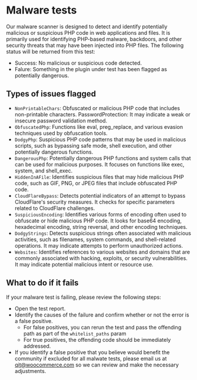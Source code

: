 # Malware tests

Our malware scanner is designed to detect and identify potentially malicious or suspicious PHP code in web applications and files. It is primarily used for identifying PHP-based malware, backdoors, and other security threats that may have been injected into PHP files. The following status will be returned from this test:

- Success: No malicious or suspicious code detected.
- Falure: Something in the plugin under test has been flagged as potentially dangerous.

## Types of issues flagged
- `NonPrintableChars`: Obfuscated or malicious PHP code that includes non-printable characters.
PasswordProtection: It may indicate a weak or insecure password validation method.
- `ObfuscatedPhp`: Functions like eval, preg_replace, and various evasion techniques used by obfuscation tools.
- `DodgyPhp`: Suspicious PHP code patterns that may be used in malicious scripts, such as bypassing safe mode, shell execution, and other potentially dangerous functions.
- `DangerousPhp`: Potentially dangerous PHP functions and system calls that can be used for malicious purposes. It focuses on functions like exec, system, and shell_exec.
- `HiddenInAFile`: Identifies suspicious files that may hide malicious PHP code, such as GIF, PNG, or JPEG files that include obfuscated PHP code.
- `CloudFlareBypass`: Detects potential indicators of an attempt to bypass CloudFlare's security measures. It checks for specific parameters related to CloudFlare challenges.
- `SuspiciousEncoding`: Identifies various forms of encoding often used to obfuscate or hide malicious PHP code. It looks for base64 encoding, hexadecimal encoding, string reversal, and other encoding techniques.
- `DodgyStrings`: Detects suspicious strings often associated with malicious activities, such as filenames, system commands, and shell-related operations. It may indicate attempts to perform unauthorized actions.
- `Websites`: Identifies references to various websites and domains that are commonly associated with hacking, exploits, or security vulnerabilities. It may indicate potential malicious intent or resource use.

## What to do if it fails

If your malware test is failing, please review the following steps:
- Open the test report.
- Identify the causes of the failure and confirm whether or not the error is a false positive.
  - For false positives, you can rerun the test and pass the offending path as part of the `whitelist_paths` param
  - For true positives, the offending code should be immediately addressed.
- If you identify a false positive that you believe would benefit the community if excluded for all malwate tests, please email us at qit@woocommerce.com so we can review and make the necessary adjustments.
